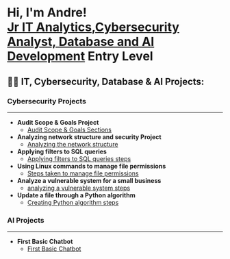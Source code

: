 <h1>Hi, I'm Andre! <br/><a href="https://github.com/Dre2G">Jr IT Analytics</a>,<a href="https://www.linkedin.com/in/andre-taylor-452201249/">Cybersecurity Analyst, Database and AI Development</a> Entry Level </h1>

<h2>👨‍💻 IT, Cybersecurity, Database & AI Projects:</h2>

### Cybersecurity Projects
---

- <b>Audit Scope & Goals Project</b>
  - [Audit Scope & Goals Sections](https://github.com/Dre2G/Audit-Scope-and-Goals)
- <b>Analyzing network structure and security Project</b>
  - [Analyzing the network structure](https://github.com/Dre2G/Incident-Report-Analysis)
- <b>Applying filters to SQL queries</b>
  - [Applying filters to SQL queries steps](https://github.com/Dre2G/Apply-filters-to-SQL)
- <b>Using Linux commands to manage file permissions </b>
  - [Steps taken to manage file permissions](https://github.com/Dre2G/File-Permissions-in-Linux)
- <b>Analyze a vulnerable system for a small business </b>
  - [analyzing a vulnerable system steps](https://github.com/Dre2G/Analyze-a-vulnerable-system-for-a-small-business)
- <b>Update a file through a Python algorithm </b>
  - [Creating Python algorithm steps](https://github.com/Dre2G/Update-a-file-through-a-Python-algorithm)
 
### AI Projects
---

- <b>First Basic Chatbot </b>
  - [First Basic Chatbot](https://github.com/Dre2G/Update-a-file-through-a-Python-algorithm)
<!--
<h2> 🤳 Connect with me:</h2>

[<img align="left" alt="JoshMadakor | YouTube" width="22px" src="https://cdn.jsdelivr.net/npm/simple-icons@v3/icons/youtube.svg" />][youtube]
[<img align="left" alt="JoshMadakor | Twitter" width="22px" src="https://cdn.jsdelivr.net/npm/simple-icons@v3/icons/twitter.svg" />][twitter]
[<img align="left" alt="JoshMadakor | LinkedIn" width="22px" src="https://cdn.jsdelivr.net/npm/simple-icons@v3/icons/linkedin.svg" />][linkedin]
[<img align="left" alt="JoshMadakor | Instagram" width="22px" src="https://cdn.jsdelivr.net/npm/simple-icons@v3/icons/instagram.svg" />][instagram]

[twitter]: https://twitter.com/joshmadakor
[youtube]: https://www.youtube.com/c/joshmadakor
[instagram]: https://www.instagram.com/joshmadakor/
[linkedin]: https://linkedin.com/in/joshmadakor


**joshmadakor1/joshmadakor1** is a ✨ _special_ ✨ repository because its `README.md` (this file) appears on your GitHub profile.

Here are some ideas to get you started:

- 🔭 I’m currently working on ...
- 🌱 I’m currently learning ...
- 👯 I’m looking to collaborate on ...
- 🤔 I’m looking for help with ...
- 💬 Ask me about ...
- 📫 How to reach me: ...
- 😄 Pronouns: ...
- ⚡ Fun fact: ...
-->
